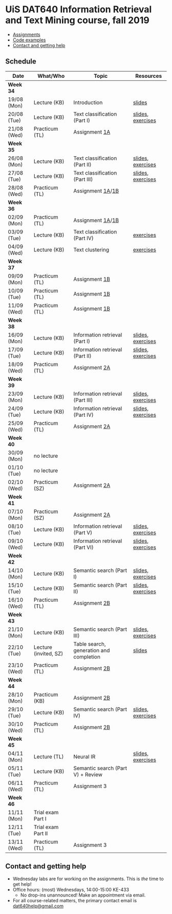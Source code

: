 # UiS DAT640 Information Retrieval and Text Mining course, fall 2019

  * [Assignments](assignments/)
  * [Code examples](code/)
  * [Contact and getting help](#contact-and-getting-help)

## Schedule

| Date | What/Who | Topic | Resources |
| -- | -- | -- | -- |
| **Week 34** ||||
| 19/08 (Mon) | Lecture (KB) | Introduction | [slides](https://speakerdeck.com/kbalog/information-retrieval-and-text-mining-introduction) |
| 20/08 (Tue) | Lecture (KB) | Text classification (Part I) | [slides](https://speakerdeck.com/kbalog/information-retrieval-and-text-mining-text-classification-part-i), [exercises](exercises/lecture_02/) |
| 21/08 (Wed) | Practicum (TL) | Assignment [1A](assignments/assignment-1a) |  |
| **Week 35** ||||
| 26/08 (Mon) | Lecture (KB) | Text classification (Part II) | [slides](https://speakerdeck.com/kbalog/information-retrieval-and-text-mining-text-classification-part-ii), [exercises](exercises/lecture_03/)  |
| 27/08 (Tue) | Lecture (KB) | Text classification (Part III) | [slides](https://speakerdeck.com/kbalog/information-retrieval-and-text-mining-text-classification-part-iii), [exercises](exercises/lecture_04/) |
| 28/08 (Wed) | Practicum (TL) | Assignment [1A](assignments/assignment-1a)/[1B](assignments/assignment-1b) | |
| **Week 36** ||||
| 02/09 (Mon) | Practicum (TL) | Assignment [1A](assignments/assignment-1a)/[1B](assignments/assignment-1b) | |
| 03/09 (Tue) | Lecture (KB) | Text classification (Part IV) | [exercises](exercises/lecture_05/) |
| 04/09 (Wed) | Lecture (KB) | Text clustering | [exercises](exercises/lecture_06/) |
| **Week 37** ||||
| 09/09 (Mon) | Practicum (TL) | Assignment [1B](assignments/assignment-1b) | |
| 10/09 (Tue) | Practicum (TL) | Assignment [1B](assignments/assignment-1b) | |
| 11/09 (Wed) | Practicum (TL) | Assignment [1B](assignments/assignment-1b) | |
| **Week 38** ||||
| 16/09 (Mon) | Lecture (KB) | Information retrieval (Part I) | [slides](https://speakerdeck.com/kbalog/information-retrieval-and-text-mining-information-retrieval-part-i), [exercises](exercises/lecture_07/) |
| 17/09 (Tue) | Lecture (KB) | Information retrieval (Part II) | [slides](https://speakerdeck.com/kbalog/information-retrieval-and-text-mining-information-retrieval-part-ii), [exercises](exercises/lecture_08/) |
| 18/09 (Wed) | Practicum (TL) | Assignment [2A](assignments/assignment-2a) | |
| **Week 39** ||||
| 23/09 (Mon) | Lecture (KB) | Information retrieval (Part III) | [slides](https://speakerdeck.com/kbalog/information-retrieval-and-text-mining-information-retrieval-part-iii), [exercises](exercises/lecture_09/) |
| 24/09 (Tue) | Lecture (KB) | Information retrieval (Part IV) | [slides](https://speakerdeck.com/kbalog/information-retrieval-and-text-mining-information-retrieval-part-iv), [exercises](exercises/lecture_10/) |
| 25/09 (Wed) | Practicum (TL) | Assignment [2A](assignments/assignment-2a) | |
| **Week 40** ||||
| 30/09 (Mon) | no lecture | | |
| 01/10 (Tue) | no lecture | | |
| 02/10 (Wed) | Practicum (SZ) | Assignment [2A](assignments/assignment-2a) | |
| **Week 41** ||||
| 07/10 (Mon) | Practicum (SZ) | Assignment [2A](assignments/assignment-2a) | |
| 08/10 (Tue) | Lecture (KB) | Information retrieval (Part V) | [slides](https://speakerdeck.com/kbalog/information-retrieval-and-text-mining-information-retrieval-part-v), [exercises](exercises/lecture_11/) |
| 09/10 (Wed) | Lecture (KB) | Information retrieval (Part VI) | [slides](https://speakerdeck.com/kbalog/information-retrieval-and-text-mining-information-retrieval-part-vi), [exercises](exercises/lecture_12/) |
| **Week 42** ||||
| 14/10 (Mon) | Lecture (KB) | Semantic search (Part I) | [slides](https://speakerdeck.com/kbalog/information-retrieval-and-text-mining-semantic-search-part-i), [exercises](exercises/lecture_13/) |
| 15/10 (Tue) | Lecture (KB) | Semantic search (Part II) | [slides](https://speakerdeck.com/kbalog/information-retrieval-and-text-mining-semantic-search-part-ii), [exercises](exercises/lecture_14/) |
| 16/10 (Wed) | Practicum (TL) | Assignment [2B](assignments/assignment-2b) | |
| **Week 43** ||||
| 21/10 (Mon) | Lecture (KB) | Semantic search (Part III) | [slides](https://speakerdeck.com/kbalog/information-retrieval-and-text-mining-semantic-search-part-iii), [exercises](exercises/lecture_15/) |
| 22/10 (Tue) | Lecture (invited, SZ) | Table search, generation and completion | [slides](https://speakerdeck.com/kbalog/information-retrieval-and-text-mining-table-search-generation-and-completion) |
| 23/10 (Wed) | Practicum (TL) | Assignment [2B](assignments/assignment-2b) | |
| **Week 44** ||||
| 28/10 (Mon) | Practicum (KB) | Assignment [2B](assignments/assignment-2b) | |
| 29/10 (Tue) | Lecture (KB) | Semantic search (Part IV) | [slides](https://speakerdeck.com/kbalog/information-retrieval-and-text-mining-semantic-search-part-iv), [exercises](exercises/lecture_17/) |
| 30/10 (Wed) | Practicum (TL) | Assignment [2B](assignments/assignment-2b) | |
| **Week 45** ||||
| 04/11 (Mon) | Lecture (TL) | Neural IR | [slides](https://speakerdeck.com/kbalog/https://speakerdeck.com/kbalog/information-retrieval-and-text-mining-neural-ir), [exercises](exercises/lecture_18/) |
| 05/11 (Tue) | Lecture (KB) | Semantic search (Part V) + Review | |
| 06/11 (Wed) | Practicum (TL) | Assignment 3 | |
| **Week 46** ||||
| 11/11 (Mon) | Trial exam Part I | | |
| 12/11 (Tue) | Trial exam Part II | | |
| 13/11 (Wed) | Practicum (TL) | Assignment 3 | |

## Contact and getting help

  * Wednesday labs are for working on the assignments. This is *the* time to get help!
  * Office hours: (most) Wednesdays, 14:00-15:00 KE-433
	  - No drop-ins unannounced! Make an appointment via email.
  * For all course-related matters, the primary contact email is dat640help@gmail.com
